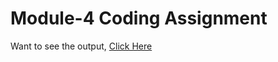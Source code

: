 # Module-4 Coding Assignment

Want to see the output, [Click Here](https://aayush2307.github.io/HTML-CSS-and-Javascript-for-Web-Developers/Module-4/index.html)
